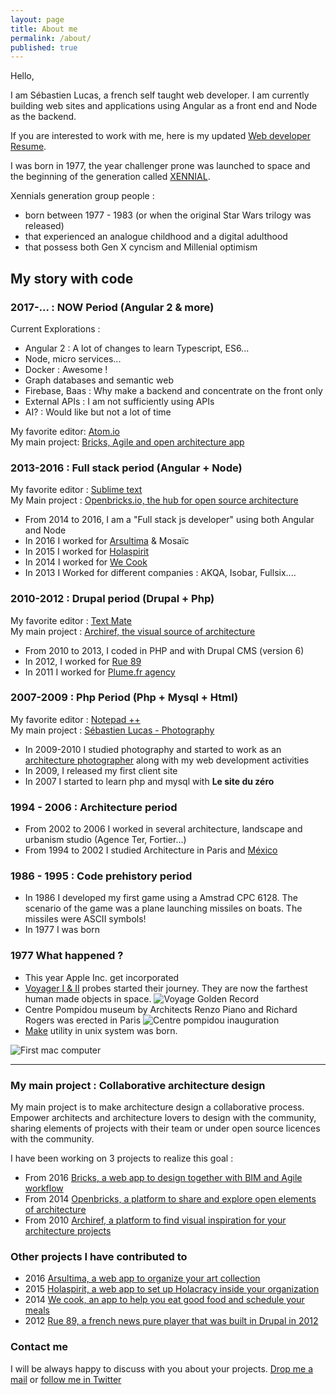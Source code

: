 ```yaml
---
layout: page
title: About me
permalink: /about/
published: true
---
```


Hello,

I am Sébastien Lucas, a french self taught web developer.
I am currently building web sites and applications using Angular as a front end and Node as the backend.

If you are interested to work with me, here is my updated [Web developer Resume](http://bit.ly/slucas-web).

I was born in 1977, the year challenger prone was launched to space and the beginning of the generation called [XENNIAL](http://didyouknowfacts.com/theres-now-a-name-for-the-micro-generation-born-between-1977-1983/). 

Xennials generation group people : 

* born between 1977 - 1983 (or when the original Star Wars trilogy was released)
* that experienced an analogue childhood and a digital adulthood 
* that possess both Gen X cyncism and Millenial optimism 

## My story with code

### 2017-... : NOW Period (Angular 2 & more)

Current Explorations :

* Angular 2 : A lot of changes to learn Typescript, ES6...
* Node, micro services...
* Docker : Awesome !
* Graph databases and semantic web
* Firebase, Baas : Why make a backend and concentrate on the front only
* External APIs : I am not sufficiently using APIs
* AI? : Would like but not a lot of time

My favorite  editor: [Atom.io](https://atom.io/)    
My main project: [Bricks, Agile and open architecture app](http://www.bricksapp.io)

### 2013-2016 : Full stack period (Angular + Node)

My favorite editor : [Sublime text](https://www.sublimetext.com/)   
My Main project : [Openbricks.io, the hub for open source architecture](http://www.openbricks.io)

* From 2014 to 2016, I am a "Full stack js developer" using both Angular and Node
* In 2016 I worked for [Arsultima](http://www.arsultima) & Mosaïc
* In 2015 I worked for [Holaspirit](https://www.holaspirit.com)
* In 2014 I worked for [We Cook](https://www.wecook.fr)
* In 2013 I Worked for different companies : AKQA, Isobar, Fullsix....

### 2010-2012 : Drupal period (Drupal + Php)

My favorite editor : [Text Mate](https://macromates.com/)   
My main project : [Archiref, the visual source of architecture](http://www.archiref.com)

* From 2010 to 2013, I coded in PHP and with Drupal CMS (version 6)
* In 2012, I worked for [Rue 89](http://rue89.nouvelobs.com)
* In 2011 I worked for [Plume.fr agency](http://plume.fr)

### 2007-2009 : Php Period (Php + Mysql + Html)

My favorite editor : [Notepad ++](https://notepad-plus-plus.org/)   
My main project : [Sébastien Lucas - Photography](http://www.sebastienlucas.com)

* In 2009-2010 I studied photography and started to work as an [architecture photographer](http://www.sebastienlucas.com) along with my web development activities
* In 2009, I released my first client site
* In 2007 I started to learn php and mysql with **Le site du zéro**

### 1994 - 2006 : Architecture period

* From 2002 to 2006 I worked in several architecture, landscape and urbanism studio (Agence Ter, Fortier...)
* From 1994 to 2002 I studied Architecture in Paris and [México](http://mexico.sebastienlucas.com)

### 1986 - 1995 : Code prehistory period

* In 1986 I developed my first game using a Amstrad CPC 6128. The scenario of the game was a plane launching missiles on boats. The missiles were ASCII symbols!
* In 1977 I was born

### 1977 What happened  ?

* This year Apple Inc. get incorporated
* [Voyager I & II](https://voyager.jpl.nasa.gov/mission/status/) probes started their journey. They are now the farthest human made objects in space.
![Voyage Golden Record]({{site.baseurl}}/images/voyager.jpg)
* Centre Pompidou museum by Architects Renzo Piano and Richard Rogers was erected in Paris
![Centre pompidou inauguration]({{site.baseurl}}/images/centre-pompidou.jpg)
* [Make](https://en.wikipedia.org/wiki/Make_(software)) utility in unix system was born.

![First mac computer]({{site.baseurl}}/images/mac.jpg)

***

### My main project : Collaborative architecture design

My main project is to make architecture design a collaborative process.
Empower architects and architecture lovers to design with the community, sharing elements of projects with their team or under open source licences with the community.

I have been working on 3 projects to realize this goal :

* From 2016 [Bricks, a web app to design together with BIM and Agile workflow](http://bricksapp.io)
* From 2014 [Openbricks, a platform to share and explore open elements of architecture](http://www.openbricks.io)
* From 2010 [Archiref, a platform to find visual inspiration for your architecture projects](http://www.archiref.com)


### Other projects I have contributed to

* 2016 [Arsultima, a web app to organize your art collection](http://www.arsultima.com/)
* 2015 [Holaspirit, a web app to set up Holacracy inside your organization](https://www.holaspirit.com/)
* 2014 [We cook, an app to help you eat good  food and schedule your meals](http://www.wecook.fr)
* 2012 [Rue 89, a french news pure player that was built in Drupal in 2012](http://www.rue89.com)

### Contact me

I will be always happy to discuss with you about your projects.
[Drop me a mail](mailto:lucas.sebastien@gmail.com) or [follow me in Twitter](https://twitter.com/sebastien_lucas)
